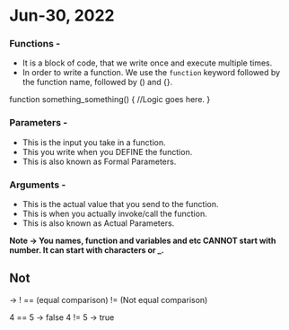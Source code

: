 # Jun-30, 2022

### Functions -
- It is a block of code, that we write once and execute multiple times.
- In order to write a function. We use the `function` keyword followed by the function name, followed by () and {}.

function something_something() {
  //Logic goes here.
}


### Parameters -
- This is the input you take in a function.
- This you write when you DEFINE the function.
- This is also known as Formal Parameters.


### Arguments -
- This is the actual value that you send to the function.
- This is when you actually invoke/call the function.
- This is also known as Actual Parameters. 


**Note -> You names, function and variables and etc CANNOT start with number. It can start with characters or _.**

## Not
-> !
== (equal comparison)
!= (Not equal comparison)

4 == 5 -> false
4 != 5 -> true
